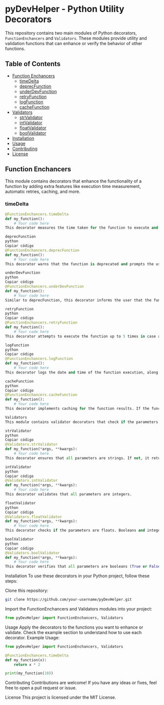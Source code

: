 # pyDevHelper - Python Utility Decorators

This repository contains two main modules of Python decorators, `FunctionEnchancers` and `Validators`. These modules provide utility and validation functions that can enhance or verify the behavior of other functions.

## Table of Contents

- [Function Enchancers](#function-enchancers)
  - [timeDelta](#timedelta)
  - [deprecFunction](#deprecfunction)
  - [underDevFunction](#underdevfunction)
  - [retryFunction](#retryfunction)
  - [logFunction](#logfunction)
  - [cacheFunction](#cachefunction)
- [Validators](#validators)
  - [strValidator](#strvalidator)
  - [intValidator](#intvalidator)
  - [floatValidator](#floatvalidator)
  - [boolValidator](#boolvalidator)
- [Installation](#installation)
- [Usage](#usage)
- [Contributing](#contributing)
- [License](#license)

## Function Enchancers

This module contains decorators that enhance the functionality of a function by adding extra features like execution time measurement, automatic retries, caching, and more.

### timeDelta

```python
@FunctionEnchancers.timeDelta
def my_function():
    # Your code here
This decorator measures the time taken for the function to execute and prints the duration in seconds.

deprecFunction
python
Copiar código
@FunctionEnchancers.deprecFunction
def my_function():
    # Your code here
This decorator warns that the function is deprecated and prompts the user to decide whether to continue, indicating that the results may be inaccurate.

underDevFunction
python
Copiar código
@FunctionEnchancers.underDevFunction
def my_function():
    # Your code here
Similar to deprecFunction, this decorator informs the user that the function is under development and asks whether they wish to proceed.

retryFunction
python
Copiar código
@FunctionEnchancers.retryFunction
def my_function():
    # Your code here
This decorator attempts to execute the function up to 5 times in case an exception is raised. If all attempts fail, the last exception is returned.

logFunction
python
Copiar código
@FunctionEnchancers.logFunction
def my_function():
    # Your code here
This decorator logs the date and time of the function execution, along with the arguments passed, and returns a log containing these details.

cacheFunction
python
Copiar código
@FunctionEnchancers.cacheFunction
def my_function():
    # Your code here
This decorator implements caching for the function results. If the function is called again with the same parameters, the cached value is returned instead of recalculating the result.

Validators
This module contains validator decorators that check if the parameters of a function meet specific type requirements, such as str, int, float, or bool.

strValidator
python
Copiar código
@Validators.strValidator
def my_function(*args, **kwargs):
    # Your code here
This decorator ensures that all parameters are strings. If not, it returns an error message.

intValidator
python
Copiar código
@Validators.intValidator
def my_function(*args, **kwargs):
    # Your code here
This decorator validates that all parameters are integers.

floatValidator
python
Copiar código
@Validators.floatValidator
def my_function(*args, **kwargs):
    # Your code here
This decorator checks if the parameters are floats. Booleans and integers are treated as invalid.

boolValidator
python
Copiar código
@Validators.boolValidator
def my_function(*args, **kwargs):
    # Your code here
This decorator verifies that all parameters are booleans (True or False).
```

Installation
To use these decorators in your Python project, follow these steps:

Clone this repository:
```bash
git clone https://github.com/your-username/pyDevHelper.git
```
Import the FunctionEnchancers and Validators modules into your project:
```python
from pyDevHelper import FunctionEnchancers, Validators
```

Usage
Apply the decorators to the functions you want to enhance or validate.
Check the example section to understand how to use each decorator.
Example Usage:
```python
from pyDevHelper import FunctionEnchancers, Validators

@FunctionEnchancers.timeDelta
def my_function(x):
    return x * 2

print(my_function(10))
```
Contributing
Contributions are welcome! If you have any ideas or fixes, feel free to open a pull request or issue.

License
This project is licensed under the MIT License.
